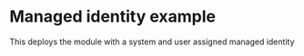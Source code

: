 # Managed identity example

This deploys the module with a system and user assigned managed identity
